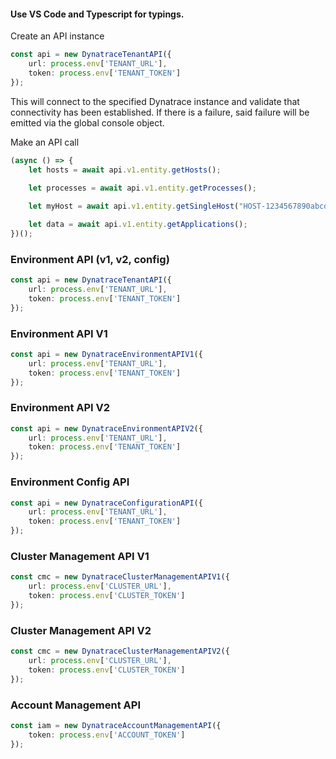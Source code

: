 
#### Use VS Code and Typescript for typings.

Create an API instance
```typescript
const api = new DynatraceTenantAPI({
    url: process.env['TENANT_URL'],
    token: process.env['TENANT_TOKEN']
});
```

This will connect to the specified Dynatrace instance and validate that connectivity has been established. If there is a failure, said failure will be emitted via the global console object.


Make an API call
```typescript
(async () => {
    let hosts = await api.v1.entity.getHosts();
 
    let processes = await api.v1.entity.getProcesses();

    let myHost = await api.v1.entity.getSingleHost("HOST-1234567890abcdef");

    let data = await api.v1.entity.getApplications();
})();
```

### Environment API (v1, v2, config)
```typescript
const api = new DynatraceTenantAPI({
    url: process.env['TENANT_URL'],
    token: process.env['TENANT_TOKEN']
});
```

### Environment API V1
```typescript
const api = new DynatraceEnvironmentAPIV1({
    url: process.env['TENANT_URL'],
    token: process.env['TENANT_TOKEN']
});
```

### Environment API V2
```typescript
const api = new DynatraceEnvironmentAPIV2({
    url: process.env['TENANT_URL'],
    token: process.env['TENANT_TOKEN']
});
```

### Environment Config API
```typescript
const api = new DynatraceConfigurationAPI({
    url: process.env['TENANT_URL'],
    token: process.env['TENANT_TOKEN']
});
```

### Cluster Management API V1
```typescript
const cmc = new DynatraceClusterManagementAPIV1({
    url: process.env['CLUSTER_URL'],
    token: process.env['CLUSTER_TOKEN']
});
```

### Cluster Management API V2
```typescript
const cmc = new DynatraceClusterManagementAPIV2({
    url: process.env['CLUSTER_URL'],
    token: process.env['CLUSTER_TOKEN']
});
```

### Account Management API
```typescript
const iam = new DynatraceAccountManagementAPI({
    token: process.env['ACCOUNT_TOKEN']
});
```